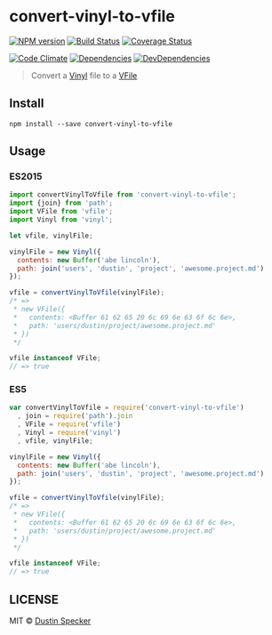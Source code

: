 # convert-vinyl-to-vfile
[![NPM version](https://badge.fury.io/js/convert-vinyl-to-vfile.svg)](https://badge.fury.io/js/convert-vinyl-to-vfile) [![Build Status](https://travis-ci.org/dustinspecker/convert-vinyl-to-vfile.svg)](https://travis-ci.org/dustinspecker/convert-vinyl-to-vfile) [![Coverage Status](https://img.shields.io/coveralls/dustinspecker/convert-vinyl-to-vfile.svg)](https://coveralls.io/r/dustinspecker/convert-vinyl-to-vfile?branch=master)

[![Code Climate](https://codeclimate.com/github/dustinspecker/convert-vinyl-to-vfile/badges/gpa.svg)](https://codeclimate.com/github/dustinspecker/convert-vinyl-to-vfile) [![Dependencies](https://david-dm.org/dustinspecker/convert-vinyl-to-vfile.svg)](https://david-dm.org/dustinspecker/convert-vinyl-to-vfile) [![DevDependencies](https://david-dm.org/dustinspecker/convert-vinyl-to-vfile/dev-status.svg)](https://david-dm.org/dustinspecker/convert-vinyl-to-vfile?type=dev)

> Convert a [Vinyl](https://github.com/wearefractal/vinyl) file to a [VFile](https://github.com/vfile/vfile)

## Install
```
npm install --save convert-vinyl-to-vfile
```

## Usage
### ES2015
```javascript
import convertVinylToVfile from 'convert-vinyl-to-vfile';
import {join} from 'path';
import VFile from 'vfile';
import Vinyl from 'vinyl';

let vfile, vinylFile;

vinylFile = new Vinyl({
  contents: new Buffer('abe lincoln'),
  path: join('users', 'dustin', 'project', 'awesome.project.md')
});

vfile = convertVinylToVfile(vinylFile);
/* =>
 * new VFile({
 *   contents: <Buffer 61 62 65 20 6c 69 6e 63 6f 6c 6e>,
 *   path: 'users/dustin/project/awesome.project.md'
 * })
 */

vfile instanceof VFile;
// => true
```

### ES5
```javascript
var convertVinylToVfile = require('convert-vinyl-to-vfile')
  , join = require('path').join
  , VFile = require('vfile')
  , Vinyl = require('vinyl')
  , vfile, vinylFile;

vinylFile = new Vinyl({
  contents: new Buffer('abe lincoln'),
  path: join('users', 'dustin', 'project', 'awesome.project.md')
});

vfile = convertVinylToVfile(vinylFile);
/* =>
 * new VFile({
 *   contents: <Buffer 61 62 65 20 6c 69 6e 63 6f 6c 6e>,
 *   path: 'users/dustin/project/awesome.project.md'
 * })
 */

vfile instanceof VFile;
// => true
```

## LICENSE
MIT © [Dustin Specker](https://github.com/dustinspecker)
